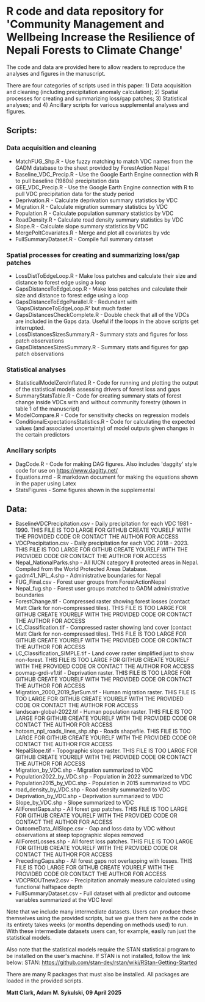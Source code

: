 # R code and data repository for 'Community Management and Wellbeing Increase the Resilience of Nepali Forests to Climate Change'

The code and data are provided here to allow readers to reproduce the analyses and figures in the manuscript. 

There are four categories of scripts used in this paper: 1) Data acquisition and cleaning (including precipitation anomaly calculation); 2) Spatial processes for creating and summarizing loss/gap patches; 3) Statistical analyses; and 4) Ancillary scripts for various supplemental analyses and figures. 

## Scripts:
### Data acquisition and cleaning
* MatchFUG_Shp.R - Use fuzzy matching to match VDC names from the GADM database to the sheet provided by ForestAction Nepal
* Baseline_VDC_Precip.R - Use the Google Earth Engine connection with R to pull baseline (1980s) precipitation data
* GEE_VDC_Precip.R - Use the Google Earth Engine connection with R to pull VDC precipitation data for the study period
* Deprivation.R - Calculate deprivation summary statistics by VDC
* Migration.R - Calculate migration summary statistics by VDC
* Population.R - Calculate population summary statistics by VDC
* RoadDensity.R - Calculate road density summary statistics by VDC
* Slope.R - Calculate slope summary statistics by VDC
* MergePoltCovariates.R - Merge and plot all covariates by vdc
* FullSummaryDataset.R - Compile full summary dataset
### Spatial processes for creating and summarizing loss/gap patches
* LossDistToEdgeLoop.R - Make loss patches and calculate their size and distance to forest edge using a loop
* GapsDistanceToEdgeLoop.R - Make loss patches and calculate their size and distance to forest edge using a loop
* GapsDistanceToEdgeParallel.R - Redundant with 'GapsDistanceToEdgeLoop.R' but much faster
* GapsDistancesCheckComplete.R - Double check that all of the VDCs are included in the Gaps data. Useful if the loops in the above scripts get interrupted.
* LossDistancesSizesSummary.R - Summary stats and figures for loss patch observations
* GapsDistancesSizesSummary.R - Summary stats and figures for gap patch observations
### Statistical analyses
* StatisticalModelZeroInflated.R - Code for running and plotting the output of the statistical models assessing drivers of forest loss and gaps
* SummaryStatsTable.R - Code for creating summary stats of forest change inside VDCs with and without community forestry (shown in table 1 of the manuscript)
* ModelCompare.R - Code for sensitivity checks on regression models
* ConditionalExpectationsStatistics.R - Code for calculating the expected values (and associated uncertainty) of model outputs given changes in the certain predictors
### Ancillary scripts
* DagCode.R - Code for making DAG figures. Also includes 'daggity' style code for use on https://www.dagitty.net/
* Equations.rmd - R markdown document for making the equations shown in the paper using Latex
* StatsFigures - Some figures shown in the supplemental

## Data:
* BaselineVDCPrecipitation.csv - Daily precipitation for each VDC 1981 - 1990. THIS FILE IS TOO LARGE FOR GITHUB CREATE YOURELF WITH THE PROVIDED CODE OR CONTACT THE AUTHOR FOR ACCESS
* VDCPrecipitation.csv - Daily precipitation for each VDC 2018 - 2023. THIS FILE IS TOO LARGE FOR GITHUB CREATE YOURELF WITH THE PROVIDED CODE OR CONTACT THE AUTHOR FOR ACCESS
* Nepal_NationalParks.shp - All IUCN category II protected areas in Nepal. Compiled from the World Protected Areas Database.
* gadm41_NPL_4.shp - Administrative boundaries for Nepal
* FUG_Final.csv - Forest user groups from ForestActionNepal
* Nepal_fug.shp - Forest user groups matched to GADM administrative boundaries
* ForestChange.tif - Compressed raster showing forest losses (contact Matt Clark for non-compressed tiles). THIS FILE IS TOO LARGE FOR GITHUB CREATE YOURELF WITH THE PROVIDED CODE OR CONTACT THE AUTHOR FOR ACCESS
* LC_Classification.tif - Compressed raster showing land cover (contact Matt Clark for non-compressed tiles). THIS FILE IS TOO LARGE FOR GITHUB CREATE YOURELF WITH THE PROVIDED CODE OR CONTACT THE AUTHOR FOR ACCESS
* LC_Classification_SIMPLE.tif - Land cover raster simplified just to show non-forest. THIS FILE IS TOO LARGE FOR GITHUB CREATE YOURELF WITH THE PROVIDED CODE OR CONTACT THE AUTHOR FOR ACCESS
* povmap-grdi-v1.tif - Deprivation raster. THIS FILE IS TOO LARGE FOR GITHUB CREATE YOURELF WITH THE PROVIDED CODE OR CONTACT THE AUTHOR FOR ACCESS
* Migration_2000_2019_5yrSum.tif - Human migration raster. THIS FILE IS TOO LARGE FOR GITHUB CREATE YOURELF WITH THE PROVIDED CODE OR CONTACT THE AUTHOR FOR ACCESS
* landscan-global-2022.tif - Human population raster. THIS FILE IS TOO LARGE FOR GITHUB CREATE YOURELF WITH THE PROVIDED CODE OR CONTACT THE AUTHOR FOR ACCESS
* hotosm_npl_roads_lines_shp.shp - Roads shapefile. THIS FILE IS TOO LARGE FOR GITHUB CREATE YOURELF WITH THE PROVIDED CODE OR CONTACT THE AUTHOR FOR ACCESS
* NepalSlope.tif - Topographic slope raster. THIS FILE IS TOO LARGE FOR GITHUB CREATE YOURELF WITH THE PROVIDED CODE OR CONTACT THE AUTHOR FOR ACCESS
* Migration_by_VDC.shp - Migration summarized to VDC
* Population2022_by_VDC.shp - Population in 2022 summarized to VDC
* Population2015_by_VDC.shp - Population in 2015 summarized to VDC
* road_density_by_VDC.shp - Road density summarized to VDC
* Deprivation_by_VDC.shp - Deprivation summarized to VDC
* Slope_by_VDC.shp - Slope summarized to VDC
* AllForestGaps.shp - All forest gap patches. THIS FILE IS TOO LARGE FOR GITHUB CREATE YOURELF WITH THE PROVIDED CODE OR CONTACT THE AUTHOR FOR ACCESS
* OutcomeData_AllSlope.csv - Gap and loss data by VDC without observations at steep topographic slopes removed
* AllForestLosses.shp - All forest loss patches. THIS FILE IS TOO LARGE FOR GITHUB CREATE YOURELF WITH THE PROVIDED CODE OR CONTACT THE AUTHOR FOR ACCESS
* PrecedingGaps.shp - All forest gaps not overlapping with losses. THIS FILE IS TOO LARGE FOR GITHUB CREATE YOURELF WITH THE PROVIDED CODE OR CONTACT THE AUTHOR FOR ACCESS
* VDCPROUTnew2.csv - Precipitation anomaly measure calculated using functional halfspace depth
* FullSummaryDataset.csv - Full dataset with all predictor and outcome variables summarized at the VDC level


Note that we include many intermediate datasets. Users can produce these themselves using the provided scripts, but we give them here as the code in its entirety takes weeks (or months depending on methods used) to run. With these intermediate datasets users can, for example, easily run just the statistical models.  

Also note that the statistical models require the STAN statistical program to be installed on the user's machine. If STAN is not installed, follow the link below:
STAN: https://github.com/stan-dev/rstan/wiki/RStan-Getting-Started

There are many R packages that must also be installed. All packages are loaded in the provided scripts. 

**Matt Clark, Adam M. Sykulski, 09 April 2025**
